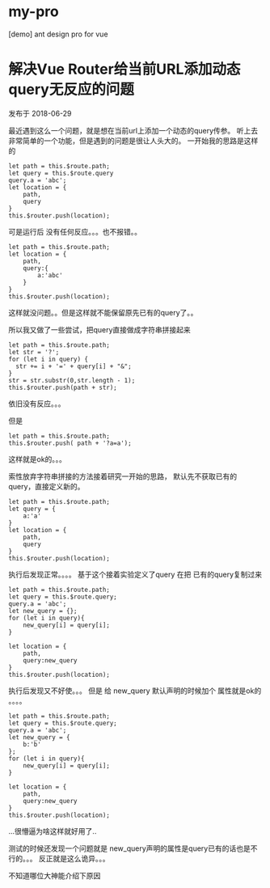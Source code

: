 # my-pro
[demo] ant design pro for vue



# 解决Vue Router给当前URL添加动态query无反应的问题

发布于 2018-06-29

最近遇到这么一个问题，就是想在当前url上添加一个动态的query传参。
听上去非常简单的一个功能，但是遇到的问题是很让人头大的。
一开始我的思路是这样的

```
let path = this.$route.path;
let query = this.$route.query
query.a = 'abc';
let location = {
    path,
    query
}
this.$router.push(location);
```

可是运行后 没有任何反应。。。也不报错。。

```
let path = this.$route.path;
let location = {
    path,
    query:{
        a:'abc'
    }
}
this.$router.push(location);
```

这样就没问题。。但是这样就不能保留原先已有的query了。。

所以我又做了一些尝试，把query直接做成字符串拼接起来

```
let path = this.$route.path;
let str = '?';
for (let i in query) {
  str += i + '=' + query[i] + "&";
}
str = str.substr(0,str.length - 1);
this.$router.push(path + str);
```

依旧没有反应。。。

但是

```
let path = this.$route.path;
this.$router.push( path + '?a=a');
```

这样就是ok的。。。

索性放弃字符串拼接的方法接着研究一开始的思路，
默认先不获取已有的query，直接定义新的。

```
let path = this.$route.path;
let query = {
    a:'a'
}
let location = {
    path,
    query
}
this.$router.push(location);
```

执行后发现正常。。。。 
基于这个接着实验定义了query 在把 已有的query复制过来

```
let path = this.$route.path;
let query = this.$route.query;
query.a = 'abc';
let new_query = {};
for (let i in query){
    new_query[i] = query[i];
}

let location = {
    path,
    query:new_query
}
this.$router.push(location);
```

执行后发现又不好使。。。
但是 给 new_query 默认声明的时候加个 属性就是ok的 。。。。

```
let path = this.$route.path;
let query = this.$route.query;
query.a = 'abc';
let new_query = {
    b:'b'
};
for (let i in query){
    new_query[i] = query[i];
}

let location = {
    path,
    query:new_query
}
this.$router.push(location);
```

...很懵逼为啥这样就好用了..

测试的时候还发现一个问题就是 new_query声明的属性是query已有的话也是不行的。。。
反正就是这么诡异。。。

不知道哪位大神能介绍下原因